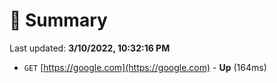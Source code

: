 # 📖 Summary
Last updated: **3/10/2022, 10:32:16 PM**

- `GET` [https://google.com](https://google.com) - **Up** (164ms)
